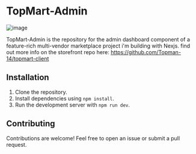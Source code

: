 # TopMart-Admin

![image](https://github.com/user-attachments/assets/84cbf318-f602-4161-8949-8a735af50008)

TopMart-Admin is the repository for the admin dashboard component of a feature-rich multi-vendor marketplace project i'm building with Nexjs. find out more info on the storefront repo here: https://github.com/Topman-14/topmart-client

## Installation
1. Clone the repository.
2. Install dependencies using `npm install`.
3. Run the development server with `npm run dev`.


## Contributing
Contributions are welcome! Feel free to open an issue or submit a pull request.
